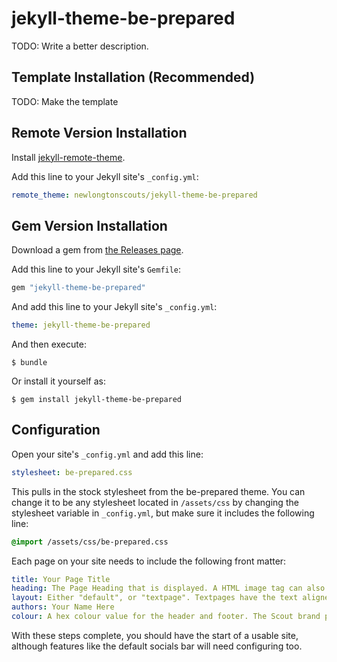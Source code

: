 # jekyll-theme-be-prepared

TODO: Write a better description.

## Template Installation (Recommended)

TODO: Make the template

## Remote Version Installation

Install [jekyll-remote-theme](https://github.com/benbalter/jekyll-remote-theme).

Add this line to your Jekyll site's `_config.yml`:

```yaml
remote_theme: newlongtonscouts/jekyll-theme-be-prepared
```

## Gem Version Installation

Download a gem from [the Releases page](https://github.com/newlongtonscouts/jekyll-theme-be-prepared/releases).

Add this line to your Jekyll site's `Gemfile`:

```ruby
gem "jekyll-theme-be-prepared"
```

And add this line to your Jekyll site's `_config.yml`:

```yaml
theme: jekyll-theme-be-prepared
```

And then execute:

    $ bundle

Or install it yourself as:

    $ gem install jekyll-theme-be-prepared

## Configuration

Open your site's `_config.yml` and add this line:

```yaml
stylesheet: be-prepared.css
```

This pulls in the stock stylesheet from the be-prepared theme. You can change it to be any stylesheet located in `/assets/css` by changing the stylesheet variable in `_config.yml`, but make sure it includes the following line:

```css
@import /assets/css/be-prepared.css
```

Each page on your site needs to include the following front matter:
```yaml
title: Your Page Title
heading: The Page Heading that is displayed. A HTML image tag can also be used instead with the class set to "HeadingImage"
layout: Either "default", or "textpage". Textpages have the text aligned to the left. "page" and "home" are included for compatibility too, but are identical to default.
authors: Your Name Here
colour: A hex colour value for the header and footer. The Scout brand purple is 7413dc.
```

With these steps complete, you should have the start of a usable site, although features like the default socials bar will need configuring too.